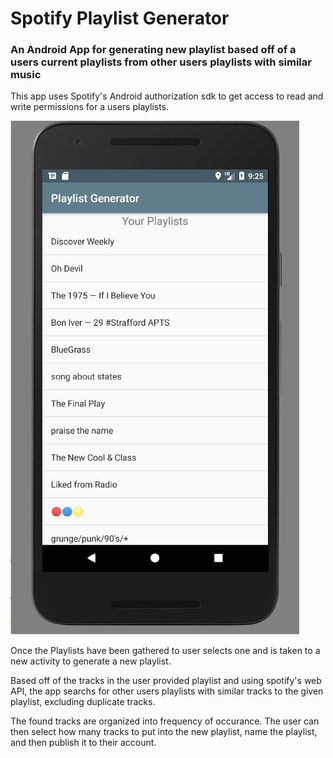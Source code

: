 # Spotify Playlist Generator
### An Android App for generating new playlist based off of a users current playlists from other users playlists with similar music

This app uses Spotify's Android authorization sdk to get access to read and write permissions for a users playlists.

![Alt text](https://github.com/eroberts20/spotifyPlaylistGenerator/blob/master/screenshots/start_screen.PNG?raw=true "Start Screen after login")


Once the Playlists have been gathered to user selects one and is taken to a new activity to generate a new playlist.

Based off of the tracks in the user provided playlist and using spotify's web API, the app searchs for other users playlists with similar tracks to the given playlist, excluding duplicate tracks.

The found tracks are organized into frequency of occurance. The user can then select how many tracks to put into the new playlist, name the playlist, and then publish it to their account.
